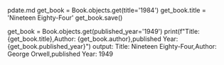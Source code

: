 pdate.md 
get_book = Book.objects.get(title='1984') 
get_book.title = 'Nineteen Eighty-Four'
get_book.save()

get_book = Book.objects.get(published_year='1949') 
print(f"Title: {get_book.title},Author: {get_book.author},published Year: {get_book.published_year}")
output:  Title: Nineteen Eighty-Four,Author: George Orwell,published Year: 1949